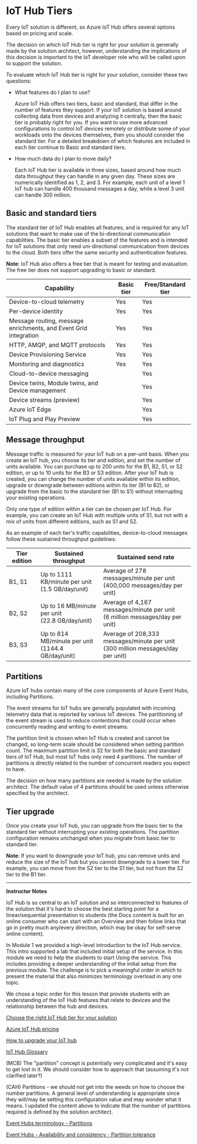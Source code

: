 # IoT Hub Tiers

Every IoT solution is different, so Azure IoT Hub offers several options based on pricing and scale.

The decision on which IoT Hub tier is right for your solution is generally made by the solution architect, however, understanding the implications of this decision is important to the IoT developer role who will be called upon to support the solution.

To evaluate which IoT Hub tier is right for your solution, consider these two questions:

* What features do I plan to use?

    Azure IoT Hub offers two tiers, basic and standard, that differ in the number of features they support. If your IoT solution is based around collecting data from devices and analyzing it centrally, then the basic tier is probably right for you. If you want to use more advanced configurations to control IoT devices remotely or distribute some of your workloads onto the devices themselves, then you should consider the standard tier. For a detailed breakdown of which features are included in each tier continue to Basic and standard tiers.

* How much data do I plan to move daily?

    Each IoT Hub tier is available in three sizes, based around how much data throughput they can handle in any given day. These sizes are numerically identified as 1, 2, and 3. For example, each unit of a level 1 IoT hub can handle 400 thousand messages a day, while a level 3 unit can handle 300 million.

## Basic and standard tiers

The standard tier of IoT Hub enables all features, and is required for any IoT solutions that want to make use of the bi-directional communication capabilities. The basic tier enables a subset of the features and is intended for IoT solutions that only need uni-directional communication from devices to the cloud. Both tiers offer the same security and authentication features.

**Note**: IoT Hub also offers a free tier that is meant for testing and evaluation. The free tier does not support upgrading to basic or standard.

|Capability|Basic tier|Free/Standard tier|
|----------|----------|------------------|
|Device-to-cloud telemetry|Yes|Yes|
|Per-device identity|Yes|Yes|
|Message routing, message enrichments, and Event Grid integration|Yes|Yes|
|HTTP, AMQP, and MQTT protocols|Yes|Yes|
|Device Provisioning Service|Yes|Yes|
|Monitoring and diagnostics|Yes|Yes|
|Cloud-to-device messaging|    |Yes|
|Device twins, Module twins, and Device management|    |Yes|
|Device streams (preview)|    |Yes|
|Azure IoT Edge|    |Yes|
|IoT Plug and Play Preview|    |Yes|

## Message throughput

Message traffic is measured for your IoT hub on a per-unit basis. When you create an IoT hub, you choose its tier and edition, and set the number of units available. You can purchase up to 200 units for the B1, B2, S1, or S2 edition, or up to 10 units for the B3 or S3 edition. After your IoT hub is created, you can change the number of units available within its edition, upgrade or downgrade between editions within its tier (B1 to B2), or upgrade from the basic to the standard tier (B1 to S1) without interrupting your existing operations.

Only one type of edition within a tier can be chosen per IoT Hub. For example, you can create an IoT Hub with multiple units of S1, but not with a mix of units from different editions, such as S1 and S2.

As an example of each tier's traffic capabilities, device-to-cloud messages follow these sustained throughput guidelines:

|Tier edition|Sustained throughput|Sustained send rate|
|------------|--------------------|-------------------|
|B1, S1|Up to 1111 KB/minute per unit<br>(1.5 GB/day/unit)|Average of 278 messages/minute per unit<br>(400,000 messages/day per unit)|
|B2, S2|Up to 16 MB/minute per unit<br>(22.8 GB/day/unit)|Average of 4,167 messages/minute per unit<br>(6 million messages/day per unit)|
|B3, S3|Up to 814 MB/minute per unit<br>(1144.4 GB/day/unit)|Average of 208,333 messages/minute per unit<br>(300 million messages/day per unit)|

## Partitions

Azure IoT hubs contain many of the core components of Azure Event Hubs, including Partitions. 

The event streams for IoT hubs are generally populated with incoming telemetry data that is reported by various IoT devices. The partitioning of the event stream is used to reduce contentions that could occur when concurrently reading and writing to event streams.

The partition limit is chosen when IoT Hub is created and cannot be changed, so long-term scale should be considered when setting partition count. The maximum partition limit is 32 for both the basic and standard tiers of IoT Hub, but most IoT hubs only need 4 partitions. The number of partitions is directly related to the number of concurrent readers you expect to have.

The decision on how many partitions are needed is made by the solution architect. The default value of 4 partitions should be used unless otherwise specified by the architect.

## Tier upgrade

Once you create your IoT hub, you can upgrade from the basic tier to the standard tier without interrupting your existing operations. The partition configuration remains unchanged when you migrate from basic tier to standard tier.

**Note**: If you want to downgrade your IoT hub, you can remove units and reduce the size of the IoT hub but you cannot downgrade to a lower tier. For example, you can move from the S2 tier to the S1 tier, but not from the S2 tier to the B1 tier.

---

**Instructor Notes**

IoT Hub is so central to an IoT solution and so interconnected to features of the solution that it's hard to choose the best starting point for a linear/sequential presentation to students (the Docs content is built for an online consumer who can start with an Overview and then follow links that go in pretty much any/every direction, which may be okay for self-serve online content).

In Module 1 we provided a high-level introduction to the IoT Hub service. This intro supported a lab that included initial setup of the service. In this module we need to help the students to start Using the service. This includes providing a deeper understanding of the initial setup from the previous module. The challenge is to pick a meaningful order in which to present the material that also minimizes terminology overload in any one topic.

We chose a topic order for this lesson that provide students with an understanding of the IoT Hub features that relate to devices and the relationship between the hub and devices.

[Choose the right IoT Hub tier for your solution](https://docs.microsoft.com/en-us/azure/iot-hub/iot-hub-scaling)

[Azure IoT Hub pricing](https://azure.microsoft.com/en-us/pricing/details/iot-hub/)

[How to upgrade your IoT hub](https://docs.microsoft.com/en-us/azure/iot-hub/iot-hub-upgrade)

[IoT Hub Glossary](https://docs.microsoft.com/en-us/azure/iot-hub/iot-hub-devguide-glossary#modules)

(MCB) The "partition" concept is potentially very complicated and it's easy to get lost in it.  We should consider how to approach that (assuming it's not clarified later?)

(CAH) Partitions - we should not get into the weeds on how to choose the number partitions. A general level of understanding is appropriate since they will/may be setting this configuration value and may wonder what it means. I updated the content above to indicate that the number of partitions required is defined by the solution architect.

[Event Hubs terminology - Partitions](https://docs.microsoft.com/en-us/azure/event-hubs/event-hubs-features#partitions)

[Event Hubs - Availability and consistency - Partition tolerance](https://docs.microsoft.com/en-us/azure/event-hubs/event-hubs-availability-and-consistency#partition-tolerance)